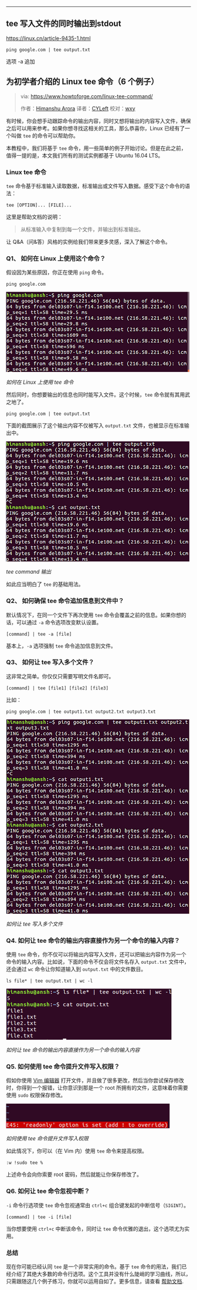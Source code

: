 

---


## tee 写入文件的同时输出到stdout

https://linux.cn/article-9435-1.html

```
ping google.com | tee output.txt
```
选项
-a 追加


## 为初学者介绍的 Linux tee 命令（6 个例子）

> via: <https://www.howtoforge.com/linux-tee-command/>
>
> 作者：[Himanshu Arora](https://www.howtoforge.com/) 译者：[CYLeft](https://github.com/CYLeft) 校对：[wxy](https://github.com/wxy)

有时候，你会想手动跟踪命令的输出内容，同时又想将输出的内容写入文件，确保之后可以用来参考。如果你想寻找这相关的工具，那么恭喜你，Linux 已经有了一个叫做 `tee` 的命令可以帮助你。

本教程中，我们将基于 `tee` 命令，用一些简单的例子开始讨论。但是在此之前，值得一提的是，本文我们所有的测试实例都基于 Ubuntu 16.04 LTS。

### Linux tee 命令

`tee` 命令基于标准输入读取数据，标准输出或文件写入数据。感受下这个命令的语法：

```
tee [OPTION]... [FILE]...
```

这里是帮助文档的说明：

> 从标准输入中复制到每一个文件，并输出到标准输出。

让 Q&A（问&答）风格的实例给我们带来更多灵感，深入了解这个命令。

### Q1、 如何在 Linux 上使用这个命令？

假设因为某些原因，你正在使用 `ping` 命令。

```
ping google.com
```

![如何在 Linux 上使用 tee 命令](tee/112504ouk3wkdnnt5bww3d.png)

*如何在 Linux 上使用 tee 命令*

然后同时，你想要输出的信息也同时能写入文件。这个时候，`tee` 命令就有其用武之地了。

```
ping google.com | tee output.txt
```

下面的截图展示了这个输出内容不仅被写入 `output.txt` 文件，也被显示在标准输出中。

![tee command 输出](tee/112504j5kwkwn4k5wldzzj.png)

*tee command 输出*

如此应当明白了 `tee` 的基础用法。

### Q2、 如何确保 tee 命令追加信息到文件中？

默认情况下，在同一个文件下再次使用 `tee` 命令会覆盖之前的信息。如果你想的话，可以通过 `-a` 命令选项改变默认设置。

```
[command] | tee -a [file]
```

基本上，`-a` 选项强制 `tee` 命令追加信息到文件。

### Q3、 如何让 tee 写入多个文件？

这非常之简单。你仅仅只需要写明文件名即可。

```
[command] | tee [file1] [file2] [file3]
```

比如：

```
ping google.com | tee output1.txt output2.txt output3.txt
```

![如何让 tee 写入多个文件](tee/112504migehhaaezheiaus.png)

*如何让 tee 写入多个文件*

### Q4. 如何让 tee 命令的输出内容直接作为另一个命令的输入内容？

使用 `tee` 命令，你不仅可以将输出内容写入文件，还可以把输出内容作为另一个命令的输入内容。比如说，下面的命令不仅会将文件名存入 `output.txt` 文件中，还会通过 `wc` 命令让你知道输入到 `output.txt` 中的文件数目。

```
ls file* | tee output.txt | wc -l
```

![如何让 tee 命令的输出内容直接作为另一个命令的输入内容](tee/112505ga9yz979wkze4n4l.png)

*如何让 tee 命令的输出内容直接作为另一个命令的输入内容*

### Q5. 如何使用 tee 命令提升文件写入权限？

假如你使用 [Vim 编辑器](https://www.howtoforge.com/vim-basics) 打开文件，并且做了很多更改，然后当你尝试保存修改时，你得到一个报错，让你意识到那是一个 root 所拥有的文件，这意味着你需要使用 `sudo` 权限保存修改。

![如何使用 tee 命令提升文件写入权限](tee/112505oq4qddmqgdqcrc1j.png)

*如何使用 tee 命令提升文件写入权限*

如此情况下，你可以（在 Vim 内）使用 `tee` 命令来提高权限。

```
:w !sudo tee %
```

上述命令会向你索要 root 密码，然后就能让你保存修改了。

### Q6. 如何让 tee 命令忽视中断？

`-i` 命令行选项使 `tee` 命令忽视通常由 `ctrl+c` 组合键发起的中断信号（`SIGINT`）。

```
[command] | tee -i [file]
```

当你想要使用 `ctrl+c` 中断该命令，同时让 `tee` 命令优雅的退出，这个选项尤为实用。

### 总结

现在你可能已经认同 `tee` 是一个非常实用的命令。基于 `tee` 命令的用法，我们已经介绍了其绝大多数的命令行选项。这个工具并没有什么陡峭的学习曲线，所以，只需跟随这几个例子练习，你就可以运用自如了。更多信息，请查看 [帮助文档](https://linux.die.net/man/1/tee).